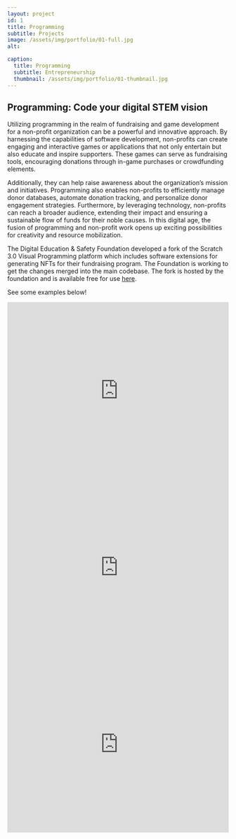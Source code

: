 ```yaml
---
layout: project
id: 1
title: Programming
subtitle: Projects
image: /assets/img/portfolio/01-full.jpg
alt: 

caption:
  title: Programming
  subtitle: Entrepreneurship
  thumbnail: /assets/img/portfolio/01-thumbnail.jpg
---
```



## Programming: Code your digital STEM vision

Utilizing programming in the realm of fundraising and game development for a non-profit organization can be a powerful and innovative approach. By harnessing the capabilities of software development, non-profits can create engaging and interactive games or applications that not only entertain but also educate and inspire supporters. These games can serve as fundraising tools, encouraging donations through in-game purchases or crowdfunding elements.

Additionally, they can help raise awareness about the organization’s mission and initiatives. Programming also enables non-profits to efficiently manage donor databases, automate donation tracking, and personalize donor engagement strategies. Furthermore, by leveraging technology, non-profits can reach a broader audience, extending their impact and ensuring a sustainable flow of funds for their noble causes. In this digital age, the fusion of programming and non-profit work opens up exciting possibilities for creativity and resource mobilization.

The Digital Education & Safety Foundation developed a fork of the Scratch 3.0 Visual Programming platform which includes software extensions for generating NFTs for their fundraising program. The Foundation is working to get the changes merged into the main codebase. The fork is hosted by the foundation and is available free for use <a href="https://scratch.digitaleducationsafety.org">here</a>.

See some examples below!
<div class="row">
  <div class="col-md-6 col-sm-6">

  <iframe src="https://scratch.mit.edu/projects/876449865/embed" allowtransparency="true" width="100%" height="402" frameborder="0" scrolling="no" allowfullscreen></iframe>
  </div>
  
  <div class="col-md-6 col-sm-6">

  <iframe class="embed-responsive-item" src="https://scratch.mit.edu/projects/874326487/embed" allowtransparency="true" width="100%"  height="402" frameborder="0" scrolling="no" allowfullscreen></iframe>
  </div>  
</div>

<div class="row">
  <div class="col-md-6 col-sm-6">

  <iframe src="https://scratch.mit.edu/projects/894546913/embed" allowtransparency="true" width="100%"  height="402" frameborder="0" scrolling="no" allowfullscreen></iframe>
  </div>
  
</div>

